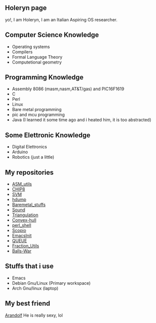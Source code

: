## Holeryn page
yo!, I am Holeryn, I am an Italian Aspiring OS researcher.

## Computer Science Knowledge 
* Operating systems
* Compilers
* Formal Language Theory
* Computetional geometry

## Programming Knowledge
* Assembly 8086 (masm,nasm,AT&T/gas) and PIC16F1619
* C
* Perl
* Linux
* Bare metal programming
* pic and mcu programming
* Java (I learned it some time ago and i heated him, it is too abstracted)

## Some Elettronic Knowledge
* Digital Elettronics
* Arduino
* Robotics (just a little)

## My repositories
* [ASM_utils](https://github.com/Holeryn/ASM_utils)
* [CHIP8](https://github.com/Holeryn/CHIP8)
* [SVM](https://github.com/Holeryn/SVM)
* [hdump](https://github.com/Holeryn/hdump)
* [Baremetal_stuffs](https://github.com/Holeryn/Baremetal_stuffs)
* [Sound](https://github.com/Holeryn/Sound)
* [Triangulation](https://github.com/Holeryn/Triangulation)
* [Convex-hull](https://github.com/Holeryn/Convex-Hull/tree/master)
* [perl_shell](https://github.com/Holeryn/perl_shell)
* [Scopio](https://github.com/Holeryn/Scopio)
* [EmacsInit](https://github.com/Holeryn/EmacsInit)
* [QUEUE](https://github.com/Holeryn/QUEUE)
* [Fraction_Utils](https://github.com/Holeryn/Fraction_Utils)
* [Balls-War](https://github.com/Holeryn/Balls-War)

## Stuffs that i use
* Emacs
* Debian Gnu/Linux (Primary workspace)
* Arch Gnu/linux (laptop)

## My best friend
[Arandolf](https://github.com/Arandolf) He is really sexy, lol
